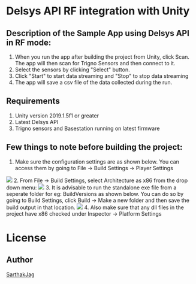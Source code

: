 # Delsys API RF integration with Unity

## Description of the Sample App using Delsys API in RF mode:
1. When you run the app after building the project from Unity, click Scan. The app will then scan for Trigno Sensors and then connect to it. 
2. Select the sensors by clicking "Select" button. 
3. Click "Start" to start data streaming and "Stop" to stop data streaming
4. The app will save a csv file of the data collected during the run.

## Requirements
1. Unity version 2019.1.5f1 or greater
2. Latest Delsys API
3. Trigno sensors and Basestation running on latest firmware

## Few things to note before building the project:
1. Make sure the configuration settings are as shown below. You can access them by going to
File -> Build Settings -> Player Settings
<img src="https://github.com/delsys-inc/DelsysAPIUnityIntegration/blob/master/Screenshots/ConfigurationSettings.png" />
2. From File -> Build Settings, select Architecture as x86 from the drop down menu:
<img src="https://github.com/delsys-inc/DelsysAPIUnityIntegration/blob/master/Screenshots/BuildSettings.png" />
3. It is advisable to run the standalone exe file from a seperate folder for eg: BuildVersions as shown below. You can do so by going to Build Settings, click Build -> Make a new folder and then save the build output in that location.
<img src="https://github.com/delsys-inc/DelsysAPIUnityIntegration/blob/master/Screenshots/BuildVersions.png"  />
4. Also make sure that any dll files in the project have x86 checked under Inspector -> Platform Settings

# License


## Author
[SarthakJag](https://github.com/SarthakJag)



